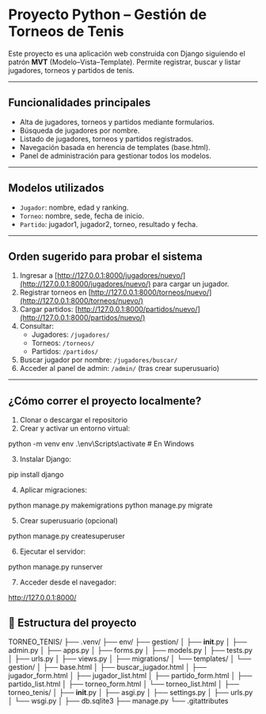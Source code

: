 #  Proyecto Python – Gestión de Torneos de Tenis

Este proyecto es una aplicación web construida con Django siguiendo el patrón **MVT** (Modelo–Vista–Template). Permite registrar, buscar y listar jugadores, torneos y partidos de tenis.

---

## Funcionalidades principales

- Alta de jugadores, torneos y partidos mediante formularios.
- Búsqueda de jugadores por nombre.
- Listado de jugadores, torneos y partidos registrados.
- Navegación basada en herencia de templates (base.html).
- Panel de administración para gestionar todos los modelos.

---

## Modelos utilizados

- `Jugador`: nombre, edad y ranking.
- `Torneo`: nombre, sede, fecha de inicio.
- `Partido`: jugador1, jugador2, torneo, resultado y fecha.

---

## Orden sugerido para probar el sistema

1. Ingresar a [http://127.0.0.1:8000/jugadores/nuevo/](http://127.0.0.1:8000/jugadores/nuevo/) para cargar un jugador.
2. Registrar torneos en [http://127.0.0.1:8000/torneos/nuevo/](http://127.0.0.1:8000/torneos/nuevo/)
3. Cargar partidos: [http://127.0.0.1:8000/partidos/nuevo/](http://127.0.0.1:8000/partidos/nuevo/)
4. Consultar:
   - Jugadores: `/jugadores/`
   - Torneos: `/torneos/`
   - Partidos: `/partidos/`
5. Buscar jugador por nombre: `/jugadores/buscar/`
6. Acceder al panel de admin: `/admin/` (tras crear superusuario)

---

## ¿Cómo correr el proyecto localmente?

1. Clonar o descargar el repositorio
2. Crear y activar un entorno virtual:

python -m venv env
.\env\Scripts\activate  # En Windows

3. Instalar Django:

pip install django

4. Aplicar migraciones:

python manage.py makemigrations
python manage.py migrate

5. Crear superusuario (opcional)

python manage.py createsuperuser

6. Ejecutar el servidor:

python manage.py runserver

7. Acceder desde el navegador:

http://127.0.0.1:8000/

## 📁 Estructura del proyecto

TORNEO_TENIS/
├── .venv/
├── env/
├── gestion/
│   ├── __init__.py
│   ├── admin.py
│   ├── apps.py
│   ├── forms.py
│   ├── models.py
│   ├── tests.py
│   ├── urls.py
│   ├── views.py
│   ├── migrations/
│   └── templates/
│       └── gestion/
│           ├── base.html
│           ├── buscar_jugador.html
│           ├── jugador_form.html
│           ├── jugador_list.html
│           ├── partido_form.html
│           ├── partido_list.html
│           ├── torneo_form.html
│           └── torneo_list.html
│
├── torneo_tenis/
│   ├── __init__.py
│   ├── asgi.py
│   ├── settings.py
│   ├── urls.py
│   └── wsgi.py
│
├── db.sqlite3
├── manage.py
└── .gitattributes